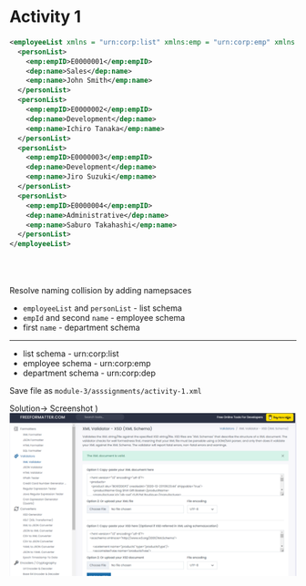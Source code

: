 # Activity 1

```xml
<employeeList xmlns = "urn:corp:list" xmlns:emp = "urn:corp:emp" xmlns:dep="urn:corp:dep">
  <personList>
    <emp:empID>E0000001</emp:empID>
    <dep:name>Sales</dep:name>
    <emp:name>John Smith</emp:name>
  </personList>
  <personList>
    <emp:empID>E0000002</emp:empID>
    <dep:name>Development</dep:name>
    <emp:name>Ichiro Tanaka</emp:name>
  </personList>
  <personList>
    <emp:empID>E0000003</emp:empID>
    <dep:name>Development</dep:name>
    <emp:name>Jiro Suzuki</emp:name>
  </personList>
  <personList>
    <emp:empID>E0000004</emp:empID>
    <dep:name>Administrative</dep:name>
    <emp:name>Saburo Takahashi</emp:name>
  </personList>
</employeeList>





```

Resolve naming collision by adding namepsaces


- `employeeList` and `personList` - list schema
- `empId` and second `name` - employee schema
- first `name` - department schema

---

- list schema - urn:corp:list
- employee schema - urn:corp:emp
- department schema - urn:corp:dep

Save file as `module-3/asssignments/activity-1.xml`

Solution-> Screenshot ) ![image info](screenshots/screenshot.png)
